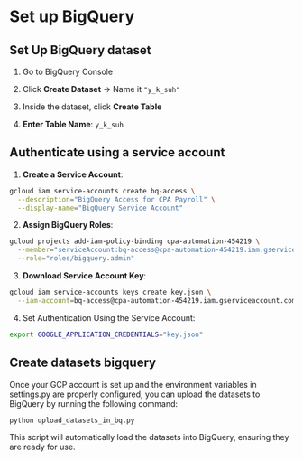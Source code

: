 # Set up BigQuery

## Set Up BigQuery dataset

1. Go to BigQuery Console

2. Click **Create Dataset** → Name it `"y_k_suh"`

3. Inside the dataset, click **Create Table**

4. **Enter Table Name**: `y_k_suh`

## Authenticate using a service account

1. **Create a Service Account**:

```zsh
gcloud iam service-accounts create bq-access \
  --description="BigQuery Access for CPA Payroll" \
  --display-name="BigQuery Service Account"
```

2. **Assign BigQuery Roles**:

```zsh
gcloud projects add-iam-policy-binding cpa-automation-454219 \
  --member="serviceAccount:bq-access@cpa-automation-454219.iam.gserviceaccount.com" \
  --role="roles/bigquery.admin"
```

3. **Download Service Account Key**:

```zsh
gcloud iam service-accounts keys create key.json \
  --iam-account=bq-access@cpa-automation-454219.iam.gserviceaccount.com
```

4. Set Authentication Using the Service Account:

```zsh
export GOOGLE_APPLICATION_CREDENTIALS="key.json"
```

## Create datasets bigquery

Once your GCP account is set up and the environment variables in settings.py are properly configured, you can upload the datasets to BigQuery by running the following command:

```py
python upload_datasets_in_bq.py
```

This script will automatically load the datasets into BigQuery, ensuring they are ready for use.
